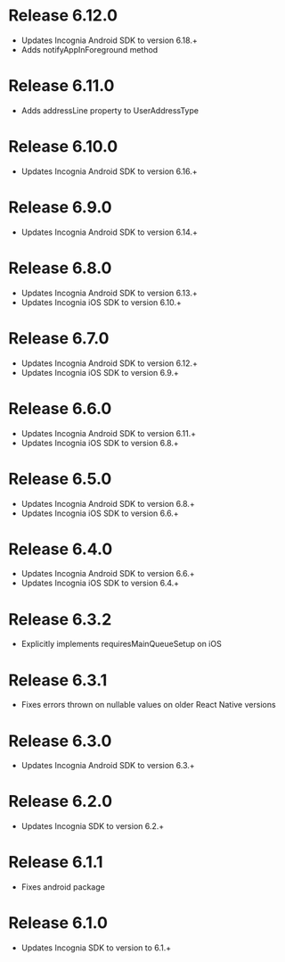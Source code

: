 Release 6.12.0
===
- Updates Incognia Android SDK to version 6.18.+
- Adds notifyAppInForeground method

Release 6.11.0
===
- Adds addressLine property to UserAddressType

Release 6.10.0
===
- Updates Incognia Android SDK to version 6.16.+

Release 6.9.0
===
- Updates Incognia Android SDK to version 6.14.+

Release 6.8.0
===
- Updates Incognia Android SDK to version 6.13.+
- Updates Incognia iOS SDK to version 6.10.+

Release 6.7.0
===
- Updates Incognia Android SDK to version 6.12.+
- Updates Incognia iOS SDK to version 6.9.+

Release 6.6.0
===
- Updates Incognia Android SDK to version 6.11.+
- Updates Incognia iOS SDK to version 6.8.+

Release 6.5.0
===
- Updates Incognia Android SDK to version 6.8.+
- Updates Incognia iOS SDK to version 6.6.+

Release 6.4.0
===
- Updates Incognia Android SDK to version 6.6.+
- Updates Incognia iOS SDK to version 6.4.+

Release 6.3.2
===
- Explicitly implements requiresMainQueueSetup on iOS

Release 6.3.1
===
- Fixes errors thrown on nullable values on older React Native versions

Release 6.3.0
===
- Updates Incognia Android SDK to version 6.3.+

Release 6.2.0
===
- Updates Incognia SDK to version 6.2.+

Release 6.1.1
===
- Fixes android package

Release 6.1.0
===
- Updates Incognia SDK to version to 6.1.+